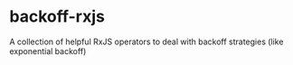 # backoff-rxjs
A collection of helpful RxJS operators to deal with backoff strategies (like exponential backoff)

